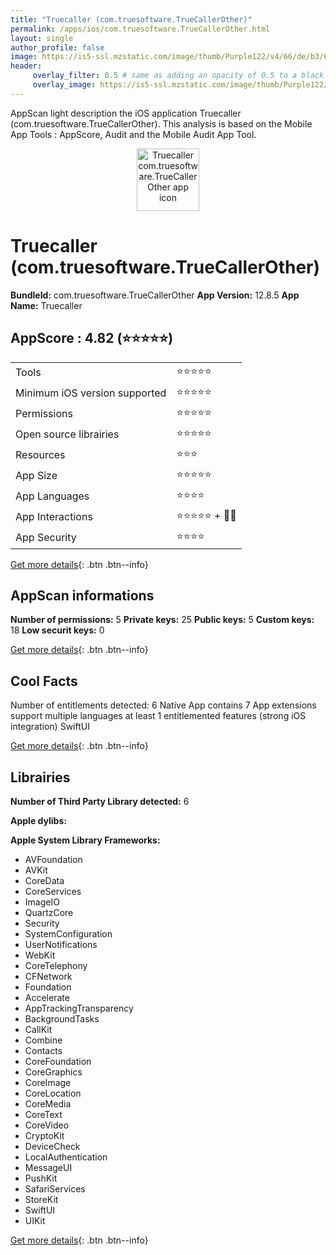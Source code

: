 ```yaml
---
title: "Truecaller (com.truesoftware.TrueCallerOther)"
permalink: /apps/ios/com.truesoftware.TrueCallerOther.html
layout: single
author_profile: false
image: https://is5-ssl.mzstatic.com/image/thumb/Purple122/v4/66/de/b3/66deb377-dabf-9075-5922-baebd789b421/AppIcon-0-1x_U007emarketing-0-5-0-85-220.png/512x512bb.jpg
header: 
     overlay_filter: 0.5 # same as adding an opacity of 0.5 to a black background
     overlay_image: https://is5-ssl.mzstatic.com/image/thumb/Purple122/v4/66/de/b3/66deb377-dabf-9075-5922-baebd789b421/AppIcon-0-1x_U007emarketing-0-5-0-85-220.png/512x512bb.jpg
---
```

AppScan light description the iOS application Truecaller (com.truesoftware.TrueCallerOther). This analysis is based on the Mobile App Tools : AppScore, Audit and the Mobile Audit App Tool.

  
  
<div style="text-align: center;"><img src="https://is5-ssl.mzstatic.com/image/thumb/Purple122/v4/66/de/b3/66deb377-dabf-9075-5922-baebd789b421/AppIcon-0-1x_U007emarketing-0-5-0-85-220.png/512x512bb.jpg" width="100" height="100" alt="Truecaller com.truesoftware.TrueCallerOther app icon"></div>  
  
# Truecaller (com.truesoftware.TrueCallerOther)

**BundleId:** com.truesoftware.TrueCallerOther
**App Version:** 12.8.5
**App Name:** Truecaller


## AppScore : 4.82 (⭐️⭐️⭐️⭐️⭐️) 

<table>
<tr><td> Tools </td><td> ⭐️⭐️⭐️⭐️⭐️ </td></tr>
<tr><td> Minimum iOS version supported </td><td> ⭐️⭐️⭐️⭐️⭐️ </td></tr>
<tr><td> Permissions </td><td> ⭐️⭐️⭐️⭐️⭐️ </td></tr>
<tr><td> Open source librairies </td><td> ⭐️⭐️⭐️⭐️⭐️ </td></tr>
<tr><td> Resources </td><td> ⭐️⭐️⭐️ </td></tr>
<tr><td> App Size </td><td> ⭐️⭐️⭐️⭐️⭐️ </td></tr>
<tr><td> App Languages </td><td> ⭐️⭐️⭐️⭐️ </td></tr>
<tr><td> App Interactions </td><td> ⭐️⭐️⭐️⭐️⭐️ + 🌟🌟 </td></tr>
<tr><td> App Security </td><td> ⭐️⭐️⭐️⭐️ </td></tr>
</table>

[Get more details](/pricing.html){: .btn .btn--info}  
  
## AppScan informations 

**Number of permissions:** 5
**Private keys:** 25
**Public keys:** 5
**Custom keys:** 18
**Low securit keys:** 0
  
[Get more details](/pricing.html){: .btn .btn--info}

## Cool Facts

Number of entitlements detected: 6
Native App
contains 7 App extensions
support multiple languages
at least 1 entitlemented features (strong iOS integration)
SwiftUI
  
[Get more details](/pricing.html){: .btn .btn--info}

## Librairies 
**Number of Third Party Library detected:** 6

**Apple dylibs:**


**Apple System Library Frameworks:**
- AVFoundation
- AVKit
- CoreData
- CoreServices
- ImageIO
- QuartzCore
- Security
- SystemConfiguration
- UserNotifications
- WebKit
- CoreTelephony
- CFNetwork
- Foundation
- Accelerate
- AppTrackingTransparency
- BackgroundTasks
- CallKit
- Combine
- Contacts
- CoreFoundation
- CoreGraphics
- CoreImage
- CoreLocation
- CoreMedia
- CoreText
- CoreVideo
- CryptoKit
- DeviceCheck
- LocalAuthentication
- MessageUI
- PushKit
- SafariServices
- StoreKit
- SwiftUI
- UIKit


  
[Get more details](/pricing.html){: .btn .btn--info}

